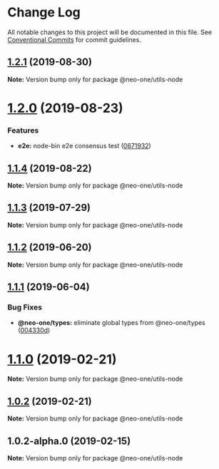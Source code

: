 # Change Log

All notable changes to this project will be documented in this file.
See [Conventional Commits](https://conventionalcommits.org) for commit guidelines.

## [1.2.1](https://github.com/neo-one-suite/neo-one/compare/@neo-one/utils-node@1.2.0...@neo-one/utils-node@1.2.1) (2019-08-30)

**Note:** Version bump only for package @neo-one/utils-node





# [1.2.0](https://github.com/neo-one-suite/neo-one/compare/@neo-one/utils-node@1.1.4...@neo-one/utils-node@1.2.0) (2019-08-23)


### Features

* **e2e:** node-bin e2e consensus test ([0671932](https://github.com/neo-one-suite/neo-one/commit/0671932))





## [1.1.4](https://github.com/neo-one-suite/neo-one/compare/@neo-one/utils-node@1.1.3...@neo-one/utils-node@1.1.4) (2019-08-22)

**Note:** Version bump only for package @neo-one/utils-node





## [1.1.3](https://github.com/neo-one-suite/neo-one/compare/@neo-one/utils-node@1.1.2...@neo-one/utils-node@1.1.3) (2019-07-29)

**Note:** Version bump only for package @neo-one/utils-node





## [1.1.2](https://github.com/neo-one-suite/neo-one/compare/@neo-one/utils-node@1.1.1...@neo-one/utils-node@1.1.2) (2019-06-20)

**Note:** Version bump only for package @neo-one/utils-node





## [1.1.1](https://github.com/neo-one-suite/neo-one/compare/@neo-one/utils-node@1.1.0...@neo-one/utils-node@1.1.1) (2019-06-04)


### Bug Fixes

* **@neo-one/types:** eliminate global types from @neo-one/types ([004330d](https://github.com/neo-one-suite/neo-one/commit/004330d))





# [1.1.0](https://github.com/neo-one-suite/neo-one/compare/@neo-one/utils-node@1.0.2...@neo-one/utils-node@1.1.0) (2019-02-21)

**Note:** Version bump only for package @neo-one/utils-node





## [1.0.2](https://github.com/neo-one-suite/neo-one/compare/@neo-one/utils-node@1.0.2-alpha.0...@neo-one/utils-node@1.0.2) (2019-02-21)

**Note:** Version bump only for package @neo-one/utils-node





## 1.0.2-alpha.0 (2019-02-15)

**Note:** Version bump only for package @neo-one/utils-node
